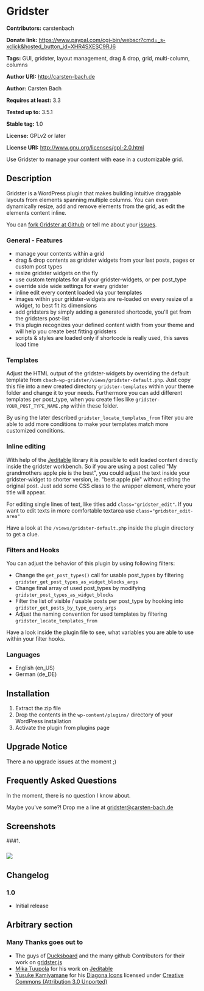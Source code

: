 # Gridster #
**Contributors:** 			carstenbach  
**Donate link:** 				https://www.paypal.com/cgi-bin/webscr?cmd=_s-xclick&hosted_button_id=XHR4SXESC9RJ6  
**Tags:** 							GUI, gridster, layout management, drag & drop, grid, multi-column, columns  
**Author URI:**       	http://carsten-bach.de  
**Author:**            	Carsten Bach  
**Requires at least:** 	3.3  
**Tested up to:** 			3.5.1  
**Stable tag:** 				1.0  
**License:**            GPLv2 or later  
**License URI:**        http://www.gnu.org/licenses/gpl-2.0.html  

Use Gridster to manage your content with ease in a customizable grid.



## Description ##
Gridster is a WordPress plugin that makes building intuitive draggable layouts from elements spanning multiple columns. You can even dynamically resize, add and remove elements from the grid, as edit the elements content inline.

You can [fork Gridster at Github](https://github.com/carstingaxion/cbach-wp-gridster) or tell me about your [issues](https://github.com/carstingaxion/cbach-wp-gridster/issues).


### General - Features ###

*  manage your contents within a grid
*  drag & drop contents as gridster widgets from your last posts, pages or custom post types
*  resize gridster widgets on the fly
*  use custom templates for all your gridster-widgets, or per post_type
*  override side wide settings for every gridster
*  inline edit every content loaded via your templates
*  images within your gridster-widgets are re-loaded on every resize of a widget, to best fit its dimensions
*  add gridsters by simply adding a generated shortcode, you'll get from the gridsters post-list 
*  this plugin recognizes your defined content width from your theme and will help you create best fitting gridsters
*  scripts & styles are loaded only if shortcode is really used, this saves load time


### Templates ###

Adjust the HTML output of the gridster-widgets by overriding the default template from `cbach-wp-gridster/views/gridster-default.php`.
Just copy this file into a new created directory `gridster-templates` within your theme folder and change it to your needs. 
Furthermore you can add different templates per post_type, when you create files like `gridster-YOUR_POST_TYPE_NAME.php` within these folder.

By using the later described `gridster_locate_templates_from` filter you are able to add more conditions to make your templates match more customized conditions. 



### Inline editing ###
With help of the [Jeditable](http://www.appelsiini.net/projects/jeditable) library it is possible to edit loaded content directly inside the gridster workbench.
So if you are using a post called "My grandmothers apple pie is the best", you could adjust the text inside your gridster-widget to shorter version, ie. "best apple pie" without editing the original post.
Just add some CSS class to the wrapper element, where your title will appear.

For editing single lines of text, like titles add `class="gridster_edit"`.
If you want to edit texts in more comfortable textarea use `class="gridster_edit-area"`

Have a look at the `/views/gridster-default.php` inside the plugin directory to get a clue. 



### Filters and Hooks ###
 
You can adjust the behavior of this plugin by using following filters:

* Change the `get_post_types()` call for usable post_types by filtering `gridster_get_post_types_as_widget_blocks_args`
* Change final array of used post_types by modifying `gridster_post_types_as_widget_blocks`
* Filter the list of visible / usable posts per post_type by hooking into `gridster_get_posts_by_type_query_args`
* Adjust the naming convention for used templates by filtering `gridster_locate_templates_from`

Have a look inside the plugin file to see, what variables you are able to use within your filter hooks.



### Languages ###

* English (en_US)
* German (de_DE)



## Installation ##

1.  Extract the zip file
2.  Drop the contents in the `wp-content/plugins/` directory of your WordPress installation
3.  Activate the plugin from plugins page




## Upgrade Notice ##
There a no upgrade issues at the moment ;)




## Frequently Asked Questions ##
In the moment, there is no question I know about.

Maybe you've some?!
Drop me a line at gridster@carsten-bach.de




## Screenshots ##
###1. ###
![](http://s.wordpress.org/extend/plugins/gridster/screenshot-1.png)






## Changelog ##

### 1.0 ###
* Initial release





## Arbitrary section ##

### Many Thanks goes out to ###

* The guys of [Ducksboard](http://ducksboard.com/) and the many github Contributors for their work on [gridster.js](https://github.com/ducksboard/gridster.js)
* [Mika Tuupola](http://www.appelsiini.net/) for his work on [Jeditable](http://www.appelsiini.net/projects/jeditable)
* [Yusuke Kamiyamane](http://p.yusukekamiyamane.com/) for his [Diagona Icons](http://www.iconfinder.com/iconsets/diagona) licensed under [Creative Commons (Attribution 3.0 Unported)](http://creativecommons.org/licenses/by/3.0/) 
